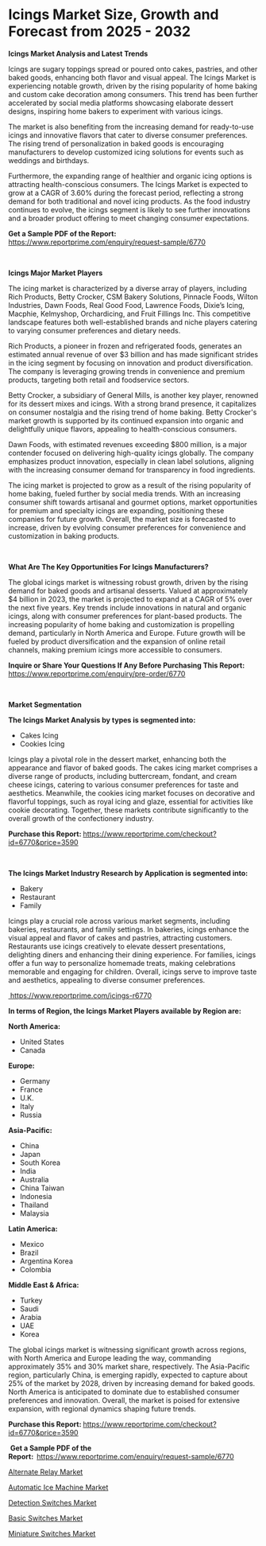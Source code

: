 <p><h1>Icings Market Size, Growth and Forecast from 2025 - 2032</h1></p><p><strong>Icings Market Analysis and Latest Trends</strong></p>
<p><p>Icings are sugary toppings spread or poured onto cakes, pastries, and other baked goods, enhancing both flavor and visual appeal. The Icings Market is experiencing notable growth, driven by the rising popularity of home baking and custom cake decoration among consumers. This trend has been further accelerated by social media platforms showcasing elaborate dessert designs, inspiring home bakers to experiment with various icings.</p><p>The market is also benefiting from the increasing demand for ready-to-use icings and innovative flavors that cater to diverse consumer preferences. The rising trend of personalization in baked goods is encouraging manufacturers to develop customized icing solutions for events such as weddings and birthdays.</p><p>Furthermore, the expanding range of healthier and organic icing options is attracting health-conscious consumers. The Icings Market is expected to grow at a CAGR of 3.60% during the forecast period, reflecting a strong demand for both traditional and novel icing products. As the food industry continues to evolve, the icings segment is likely to see further innovations and a broader product offering to meet changing consumer expectations.</p></p>
<p><strong>Get a Sample PDF of the Report:&nbsp;</strong> <a href="https://www.reportprime.com/enquiry/request-sample/6770?utm_campaign=2840&utm_medium=2&utm_source=Github&utm_content=ia&utm_term=19032025&utm_id=icings">https://www.reportprime.com/enquiry/request-sample/6770</a></p>
<p>&nbsp;</p>
<p><strong>Icings Major Market Players</strong></p>
<p><p>The icing market is characterized by a diverse array of players, including Rich Products, Betty Crocker, CSM Bakery Solutions, Pinnacle Foods, Wilton Industries, Dawn Foods, Real Good Food, Lawrence Foods, Dixie’s Icing, Macphie, Kelmyshop, Orchardicing, and Fruit Fillings Inc. This competitive landscape features both well-established brands and niche players catering to varying consumer preferences and dietary needs.</p><p>Rich Products, a pioneer in frozen and refrigerated foods, generates an estimated annual revenue of over $3 billion and has made significant strides in the icing segment by focusing on innovation and product diversification. The company is leveraging growing trends in convenience and premium products, targeting both retail and foodservice sectors.</p><p>Betty Crocker, a subsidiary of General Mills, is another key player, renowned for its dessert mixes and icings. With a strong brand presence, it capitalizes on consumer nostalgia and the rising trend of home baking. Betty Crocker's market growth is supported by its continued expansion into organic and delightfully unique flavors, appealing to health-conscious consumers.</p><p>Dawn Foods, with estimated revenues exceeding $800 million, is a major contender focused on delivering high-quality icings globally. The company emphasizes product innovation, especially in clean label solutions, aligning with the increasing consumer demand for transparency in food ingredients.</p><p>The icing market is projected to grow as a result of the rising popularity of home baking, fueled further by social media trends. With an increasing consumer shift towards artisanal and gourmet options, market opportunities for premium and specialty icings are expanding, positioning these companies for future growth. Overall, the market size is forecasted to increase, driven by evolving consumer preferences for convenience and customization in baking products.</p></p>
<p>&nbsp;</p>
<p><strong>What Are The Key Opportunities For Icings Manufacturers?</strong></p>
<p><p>The global icings market is witnessing robust growth, driven by the rising demand for baked goods and artisanal desserts. Valued at approximately $4 billion in 2023, the market is projected to expand at a CAGR of 5% over the next five years. Key trends include innovations in natural and organic icings, along with consumer preferences for plant-based products. The increasing popularity of home baking and customization is propelling demand, particularly in North America and Europe. Future growth will be fueled by product diversification and the expansion of online retail channels, making premium icings more accessible to consumers.</p></p>
<p><strong>Inquire or Share Your Questions If Any Before Purchasing This Report:</strong> <a href="https://www.reportprime.com/enquiry/pre-order/6770?utm_campaign=2840&utm_medium=2&utm_source=Github&utm_content=ia&utm_term=19032025&utm_id=icings">https://www.reportprime.com/enquiry/pre-order/6770</a></p>
<p>&nbsp;</p>
<p><strong>Market Segmentation</strong></p>
<p><strong>The Icings Market Analysis by types is segmented into:</strong></p>
<p><ul><li>Cakes Icing</li><li>Cookies Icing</li></ul></p>
<p><p>Icings play a pivotal role in the dessert market, enhancing both the appearance and flavor of baked goods. The cakes icing market comprises a diverse range of products, including buttercream, fondant, and cream cheese icings, catering to various consumer preferences for taste and aesthetics. Meanwhile, the cookies icing market focuses on decorative and flavorful toppings, such as royal icing and glaze, essential for activities like cookie decorating. Together, these markets contribute significantly to the overall growth of the confectionery industry.</p></p>
<p><strong>Purchase this Report:&nbsp;</strong><a href="https://www.reportprime.com/checkout?id=6770&price=3590&utm_campaign=2840&utm_medium=2&utm_source=Github&utm_content=ia&utm_term=19032025&utm_id=icings">https://www.reportprime.com/checkout?id=6770&price=3590</a></p>
<p>&nbsp;</p>
<p><strong>The Icings Market Industry Research by Application is segmented into:</strong></p>
<p><ul><li>Bakery</li><li>Restaurant</li><li>Family</li></ul></p>
<p><p>Icings play a crucial role across various market segments, including bakeries, restaurants, and family settings. In bakeries, icings enhance the visual appeal and flavor of cakes and pastries, attracting customers. Restaurants use icings creatively to elevate dessert presentations, delighting diners and enhancing their dining experience. For families, icings offer a fun way to personalize homemade treats, making celebrations memorable and engaging for children. Overall, icings serve to improve taste and aesthetics, appealing to diverse consumer preferences.</p></p>
<p><a href="https://www.reportprime.com/icings-r6770?utm_campaign=2840&utm_medium=2&utm_source=Github&utm_content=ia&utm_term=19032025&utm_id=icings">&nbsp;https://www.reportprime.com/icings-r6770</a></p>
<p><strong>In terms of Region, the Icings Market Players available by Region are:</strong></p>
<p>
    <p> <strong> North America: </strong>
        <ul>
            <li>United States</li>
            <li>Canada</li>
        </ul>
        </p> 
    <p> <strong> Europe: </strong>
        <ul>
            <li>Germany</li>
            <li>France</li>
            <li>U.K.</li>
            <li>Italy</li>
            <li>Russia</li>
        </ul>
        </p> 
    <p> <strong> Asia-Pacific: </strong>
        <ul>
            <li>China</li>
            <li>Japan</li>
            <li>South Korea</li>
            <li>India</li>
            <li>Australia</li>
            <li>China Taiwan</li>
            <li>Indonesia</li>
            <li>Thailand</li>
            <li>Malaysia</li>
        </ul>
        </p> 
    <p> <strong> Latin America: </strong>
        <ul>
            <li>Mexico</li>
            <li>Brazil</li>
            <li>Argentina Korea</li>
            <li>Colombia</li>
        </ul>
        </p> 
    <p> <strong> Middle East & Africa: </strong>
        <ul>
            <li>Turkey</li>
            <li>Saudi</li>
            <li>Arabia</li>
            <li>UAE</li>
            <li>Korea</li>
        </ul>
    </p>
    </p>
<p><p>The global icings market is witnessing significant growth across regions, with North America and Europe leading the way, commanding approximately 35% and 30% market share, respectively. The Asia-Pacific region, particularly China, is emerging rapidly, expected to capture about 25% of the market by 2028, driven by increasing demand for baked goods. North America is anticipated to dominate due to established consumer preferences and innovation. Overall, the market is poised for extensive expansion, with regional dynamics shaping future trends.</p></p>
<p><strong>Purchase this Report: </strong><a href="https://www.reportprime.com/checkout?id=6770&price=3590&utm_campaign=2840&utm_medium=2&utm_source=Github&utm_content=ia&utm_term=19032025&utm_id=icings">https://www.reportprime.com/checkout?id=6770&price=3590</a></p>
<p>&nbsp;<strong>Get a Sample PDF of the Report:&nbsp;&nbsp;</strong><a href="https://www.reportprime.com/enquiry/request-sample/6770?utm_campaign=2840&utm_medium=2&utm_source=Github&utm_content=ia&utm_term=19032025&utm_id=icings">https://www.reportprime.com/enquiry/request-sample/6770</a></p>
<p><strong></strong></p>
<p><p><a href="https://www.linkedin.com/pulse/navigating-competitive-landscape-alternate-relay-industry-syy1c?utm_campaign=2840&utm_medium=2&utm_source=Github&utm_content=ia&utm_term=19032025&utm_id=icings">Alternate Relay Market</a></p><p><a href="https://www.linkedin.com/pulse/comprehensive-assessment-globalautomatic-ice-machine-marketmarketsize-ov7bf?utm_campaign=2840&utm_medium=2&utm_source=Github&utm_content=ia&utm_term=19032025&utm_id=icings">Automatic Ice Machine Market</a></p><p><a href="https://www.linkedin.com/pulse/sales-channel-penetration-market-opportunities-detection-xn6tc?utm_campaign=2840&utm_medium=2&utm_source=Github&utm_content=ia&utm_term=19032025&utm_id=icings">Detection Switches Market</a></p><p><a href="https://www.linkedin.com/pulse/basic-switches-market-scope-provide-valuable-information-historical-lenlc?utm_campaign=2840&utm_medium=2&utm_source=Github&utm_content=ia&utm_term=19032025&utm_id=icings">Basic Switches Market</a></p><p><a href="https://www.linkedin.com/pulse/decoding-miniature-switches-market-dynamics-strategic-hs69c?utm_campaign=2840&utm_medium=2&utm_source=Github&utm_content=ia&utm_term=19032025&utm_id=icings">Miniature Switches Market</a></p></p>